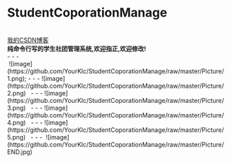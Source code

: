 # StudentCoporationManage
<br>
<a href="https://blog.csdn.net/k_l_c_">我的CSDN博客</a>
<br>
<b>纯命令行写的学生社团管理系统,欢迎指正,欢迎修改!</b>
<br>
- - -
<br>
  ![image](https://github.com/YourKlc/StudentCoporationManage/raw/master/Picture/1.png);
- - -
  ![image](https://github.com/YourKlc/StudentCoporationManage/raw/master/Picture/2.png)  
- - -
  ![image](https://github.com/YourKlc/StudentCoporationManage/raw/master/Picture/3.png)  
- - -
  ![image](https://github.com/YourKlc/StudentCoporationManage/raw/master/Picture/4.png)  
- - -
  ![image](https://github.com/YourKlc/StudentCoporationManage/raw/master/Picture/5.png)  
- - -
  ![image](https://github.com/YourKlc/StudentCoporationManage/raw/master/Picture/END.jpg)  
    
  
